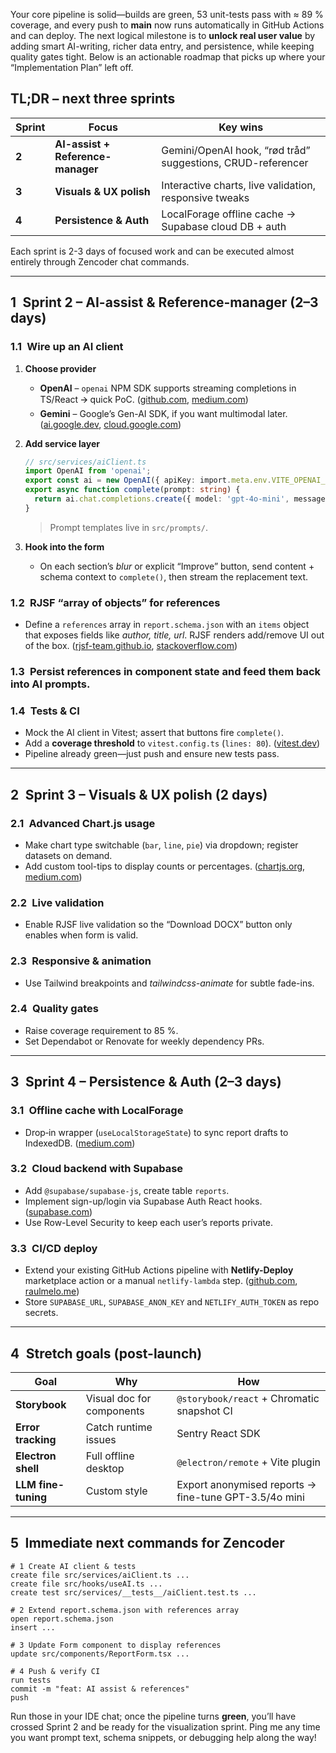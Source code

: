 Your core pipeline is solid—builds are green, 53 unit-tests pass with ≈ 89 % coverage, and every push to **main** now runs automatically in GitHub Actions and can deploy. The next logical milestone is to **unlock real user value** by adding smart AI-writing, richer data entry, and persistence, while keeping quality gates tight. Below is an actionable roadmap that picks up where your “Implementation Plan” left off.

## TL;DR – next three sprints

| Sprint | Focus                             | Key wins                                                    |
| ------ | --------------------------------- | ----------------------------------------------------------- |
| **2**  | **AI-assist + Reference-manager** | Gemini/OpenAI hook, “rød tråd” suggestions, CRUD-referencer |
| **3**  | **Visuals & UX polish**           | Interactive charts, live validation, responsive tweaks      |
| **4**  | **Persistence & Auth**            | LocalForage offline cache → Supabase cloud DB + auth        |

Each sprint is 2-3 days of focused work and can be executed almost entirely through Zencoder chat commands.

---

## 1 Sprint 2 – AI-assist & Reference-manager (2–3 days)

### 1.1 Wire up an AI client

1. **Choose provider**

   * **OpenAI** – `openai` NPM SDK supports streaming completions in TS/React 🡪 quick PoC. ([github.com][1], [medium.com][2])
   * **Gemini** – Google’s Gen-AI SDK, if you want multimodal later. ([ai.google.dev][3], [cloud.google.com][4])

2. **Add service layer**

   ```ts
   // src/services/aiClient.ts
   import OpenAI from 'openai';
   export const ai = new OpenAI({ apiKey: import.meta.env.VITE_OPENAI_KEY });
   export async function complete(prompt: string) {
     return ai.chat.completions.create({ model: 'gpt-4o-mini', messages: [{ role: 'user', content: prompt }] });
   }
   ```

   > Prompt templates live in `src/prompts/`.

3. **Hook into the form**

   * On each section’s *blur* or explicit “Improve” button, send content + schema context to `complete()`, then stream the replacement text.

### 1.2 RJSF “array of objects” for references

* Define a `references` array in `report.schema.json` with an `items` object that exposes fields like *author, title, url*. RJSF renders add/remove UI out of the box. ([rjsf-team.github.io][5], [stackoverflow.com][6])

### 1.3 Persist references in component state and feed them back into AI prompts.

### 1.4 Tests & CI

* Mock the AI client in Vitest; assert that buttons fire `complete()`.
* Add a **coverage threshold** to `vitest.config.ts` (`lines: 80`). ([vitest.dev][7])
* Pipeline already green—just push and ensure new tests pass.

---

## 2 Sprint 3 – Visuals & UX polish (2 days)

### 2.1 Advanced Chart.js usage

* Make chart type switchable (`bar`, `line`, `pie`) via dropdown; register datasets on demand.
* Add custom tool-tips to display counts or percentages. ([chartjs.org][8], [medium.com][9])

### 2.2 Live validation

* Enable RJSF live validation so the “Download DOCX” button only enables when form is valid.

### 2.3 Responsive & animation

* Use Tailwind breakpoints and *tailwindcss-animate* for subtle fade-ins.

### 2.4 Quality gates

* Raise coverage requirement to 85 %.
* Set Dependabot or Renovate for weekly dependency PRs.

---

## 3 Sprint 4 – Persistence & Auth (2–3 days)

### 3.1 Offline cache with LocalForage

* Drop‐in wrapper (`useLocalStorageState`) to sync report drafts to IndexedDB. ([medium.com][10])

### 3.2 Cloud backend with Supabase

* Add `@supabase/supabase-js`, create table `reports`.
* Implement sign-up/login via Supabase Auth React hooks. ([supabase.com][11])
* Use Row-Level Security to keep each user’s reports private.

### 3.3 CI/CD deploy

* Extend your existing GitHub Actions pipeline with **Netlify-Deploy** marketplace action or a manual `netlify-lambda` step. ([github.com][12], [raulmelo.me][13])
* Store `SUPABASE_URL`, `SUPABASE_ANON_KEY` and `NETLIFY_AUTH_TOKEN` as repo secrets.

---

## 4 Stretch goals (post-launch)

| Goal                | Why                       | How                                                   |
| ------------------- | ------------------------- | ----------------------------------------------------- |
| **Storybook**       | Visual doc for components | `@storybook/react` + Chromatic snapshot CI            |
| **Error tracking**  | Catch runtime issues      | Sentry React SDK                                      |
| **Electron shell**  | Full offline desktop      | `@electron/remote` + Vite plugin                      |
| **LLM fine-tuning** | Custom style              | Export anonymised reports → fine-tune GPT-3.5/4o mini |

---

## 5 Immediate next commands for Zencoder

```text
# 1 Create AI client & tests
create file src/services/aiClient.ts ...
create file src/hooks/useAI.ts ...
create test src/services/__tests__/aiClient.test.ts ...

# 2 Extend report.schema.json with references array
open report.schema.json
insert ...

# 3 Update Form component to display references
update src/components/ReportForm.tsx ...

# 4 Push & verify CI
run tests
commit -m "feat: AI assist & references"
push
```

Run those in your IDE chat; once the pipeline turns **green**, you’ll have crossed Sprint 2 and be ready for the visualization sprint. Ping me any time you want prompt text, schema snippets, or debugging help along the way!

[1]: https://github.com/activescott/typescript-openai-realtime-api?utm_source=chatgpt.com "TypeScript OpenAI Realtime API Client & Examples - GitHub"
[2]: https://medium.com/%40kylehe970128/how-to-use-openai-api-in-react-js-enhancing-your-applications-with-ai-in-2024-02e248fdc889?utm_source=chatgpt.com "How to Use OpenAI API in React JS: Enhancing Your Applications ..."
[3]: https://ai.google.dev/gemini-api/docs/quickstart?utm_source=chatgpt.com "Gemini API quickstart | Google AI for Developers"
[4]: https://cloud.google.com/vertex-ai/generative-ai/docs/start/quickstarts/quickstart-multimodal?utm_source=chatgpt.com "Quickstart: Generate text using the Vertex AI Gemini API"
[5]: https://rjsf-team.github.io/react-jsonschema-form/docs/json-schema/arrays/?utm_source=chatgpt.com "Arrays | react-jsonschema-form - GitHub Pages"
[6]: https://stackoverflow.com/questions/52232697/how-to-make-array-type-schema-objects-appear-one-in-a-row-react-jsonschema-form?utm_source=chatgpt.com "How to make array type schema objects appear one in a row? react ..."
[7]: https://vitest.dev/guide/coverage?utm_source=chatgpt.com "Coverage | Guide - Vitest"
[8]: https://www.chartjs.org/docs/latest/samples/tooltip/content.html?utm_source=chatgpt.com "Custom Tooltip Content | Chart.js"
[9]: https://medium.com/%40anil.karki93/customizing-react-chartjs-2-tooltip-scrollable-20a2c1e37af9?utm_source=chatgpt.com "Customizing react-chartjs-2 tooltip (Scrollable) | by Anil Karki - Medium"
[10]: https://medium.com/%40padmagnanapriya/react-apps-with-localforage-effortless-local-storage-management-e1308656ac11?utm_source=chatgpt.com "React Apps with LocalForage: Effortless Local Storage Management"
[11]: https://supabase.com/docs/guides/auth/quickstarts/react?utm_source=chatgpt.com "Use Supabase Auth with React"
[12]: https://github.com/marketplace/actions/netlify-deploy?utm_source=chatgpt.com "Netlify Deploy · Actions · GitHub Marketplace"
[13]: https://www.raulmelo.me/en/blog/deploying-netlify-github-actions-guide?utm_source=chatgpt.com "Deploying on Netlify via GitHub Actions: A Seamless Guide"
